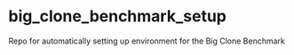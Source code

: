 # big_clone_benchmark_setup
Repo for automatically setting up environment for the Big Clone Benchmark
